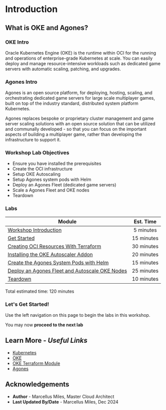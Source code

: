 # Introduction

## **What is OKE and Agones?**

### OKE Intro

Oracle Kubernetes Engine (OKE) is the runtime within OCI for the running and operations of enterprise-grade Kubernetes at scale. You can easily deploy and manage resource-intensive workloads such as dedicated game servers with automatic scaling, patching, and upgrades.

### Agones Intro

Agones is an open source platform, for deploying, hosting, scaling, and orchestrating dedicated game servers for large scale multiplayer games, built on top of the industry standard, distributed system platform Kubernetes.

Agones replaces bespoke or proprietary cluster management and game server scaling solutions with an open source solution that can be utilized and communally developed - so that you can focus on the important aspects of building a multiplayer game, rather than developing the infrastructure to support it.

### Workshop Lab Objectives

* Ensure you have installed the prerequisites
* Create the OCI infrastructure
* Setup OKE Autoscaling
* Setup Agones system pods with Helm
* Deploy an Agones Fleet (dedicated game servers)
* Scale a Agones Fleet and OKE nodes
* Teardown

### Labs

| Module | Est. Time |
| ------------- | :-----------: |
| [Workshop Introduction](?lab=0-workshop-introduction) | 5 minutes |
| [Get Started](?lab=1-get-started) | 15 minutes |
| [Creating OCI Resources With Terraform](?lab=2-create-infrastructure-with-terraform) | 30 minutes |
| [Installing the OKE Autoscaler Addon](?lab=3-install-oke-autoscaler-addon) | 20 minutes |
| [Create the Agones System Pods with Helm](?lab=4-create-agones-system) | 15 minutes |
| [Deploy an Agones Fleet and Autoscale OKE Nodes](?lab=5-create-scale-agones-fleet) | 25 minutes |
| [Teardown](?lab=6-teardown) | 10 minutes |

Total estimated time: 120 minutes

### **Let's Get Started!**

Use the left navigation on this page to begin the labs in this workshop.

You may now **proceed to the next lab**

## Learn More - *Useful Links*

- [Kubernetes](https://kubernetes.io/)
- [OKE](https://www.oracle.com/cloud/cloud-native/kubernetes-engine/)
- [OKE Terraform Module](https://github.com/oracle-terraform-modules/terraform-oci-oke)
- [Agones](https://agones.dev/site/docs/)

## **Acknowledgements**

 - **Author** - Marcellus Miles, Master Cloud Architect
 - **Last Updated By/Date** - Marcellus Miles, Dec 2024